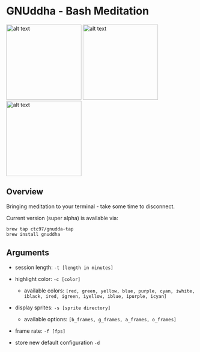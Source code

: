 # GNUddha - Bash Meditation

<p float="left">
<img src="content/Screenshot 2024-09-21 at 4.26.51 PM.png" alt="alt text" width="200"/>
<img src="content/Screenshot 2024-09-21 at 4.23.49 PM.png" alt="alt text" width="200"/>
<img src="content/Screenshot 2024-09-21 at 4.27.37 PM.png" alt="alt text" width="200"/>
</p>

## Overview

Bringing meditation to your terminal - take some time to disconnect.

Current version (super alpha) is available via:

```
brew tap ctc97/gnudda-tap
brew install gnuddha
```

## Arguments
- session length: ```-t [length in minutes]```

- highlight color: ```-c [color]```
    - available colors: ```[red, green, yellow, blue, purple, cyan, iwhite, iblack, ired, igreen, iyellow, iblue, ipurple, icyan]```
- display sprites: ```-s [sprite directory]```
    - available options: ```[b_frames, g_frames, a_frames, o_frames]```
- frame rate: ```-f [fps]```
- store new default configuration ```-d```    
